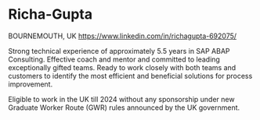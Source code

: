 # Richa-Gupta #
BOURNEMOUTH, UK
https://www.linkedin.com/in/richagupta-692075/

Strong technical experience of approximately 5.5 years in SAP ABAP Consulting. Effective coach and
mentor and committed to leading exceptionally gifted teams. Ready to work closely with both teams and
customers to identify the most efficient and beneficial solutions for process improvement.

Eligible to work in the UK till 2024 without any sponsorship under new Graduate Worker Route (GWR) rules
announced by the UK government.
